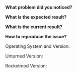 <!-- 
     If this is your first issue, please take the time to read this introduction.
     We use GitHub to track reproducable bugs, and feature requests. 
     Please consult https://github.com/RocketMod/Rocket/wiki/Fixing-Issues to figure a solution for most common problems.
     If you can reproduce the bug in Unturned without RocketMod being installed
     you may report it directly to the https://github.com/SmartlyDressedGames/Unturned/issues.
-->

**What problem did you noticed?**

**What is the expected result?**

**What is the current result?**

**How to reproduce the issue?**


Operating System and Version:
<!-- Please specify the versions you use, you can see them with /rocket -->
Unturned Version:

Rocketmod Version:

<!-- 
     Please be as accurate as possible, and include as much information as possible.
     Share related configuration or/and your Rocket.log (you can find it in /Rocket/Logs/, the one without any numbers)
     by creating a gist on https://gist.github.com/. Remember to keep this issue informative and the data relevant.
-->
